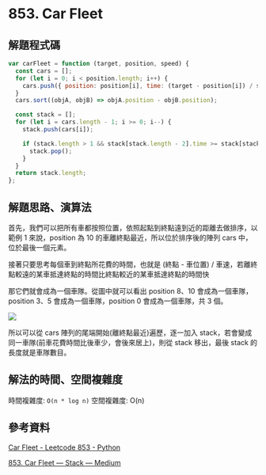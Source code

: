 # 853. Car Fleet

## 解題程式碼

```javascript
var carFleet = function (target, position, speed) {
  const cars = [];
  for (let i = 0; i < position.length; i++) {
    cars.push({ position: position[i], time: (target - position[i]) / speed[i] });
  }
  cars.sort((objA, objB) => objA.position - objB.position);

  const stack = [];
  for (let i = cars.length - 1; i >= 0; i--) {
    stack.push(cars[i]);

    if (stack.length > 1 && stack[stack.length - 2].time >= stack[stack.length - 1].time) {
      stack.pop();
    }
  }
  return stack.length;
};
```

## 解題思路、演算法

首先，我們可以把所有車都按照位置，依照起點到終點遠到近的距離去做排序，以範例 1 來說，position 為 10 的車離終點最近，所以位於排序後的陣列 cars 中，位於最後一個元素。

接著只要思考每個車到終點所花費的時間，也就是 (終點 - 車位置) / 車速，若離終點較遠的某車抵達終點的時間比終點較近的某車抵達終點的時間快

那它們就會成為一個車隊。從圖中就可以看出 position 8、10 會成為一個車隊，position 3、5 會成為一個車隊，position 0 會成為一個車隊，共 3 個。

![](https://upload.cc/i1/2024/03/31/5JZkLK.png)

所以可以從 cars 陣列的尾端開始(離終點最近)遍歷，逐一加入 stack，若會變成同一車隊(前車花費時間比後車少，會後來居上)，則從 stack 移出，最後 stack 的長度就是車隊數目。

## 解法的時間、空間複雜度

時間複雜度: `O(n * log n)`
空間複雜度: O(n)

## 參考資料

[Car Fleet - Leetcode 853 - Python](https://youtu.be/Pr6T-3yB9RM)

[853. Car Fleet — Stack — Medium](https://medium.com/@lukuoyu/853-car-fleet-stack-medium-c0e54992e2c0)
